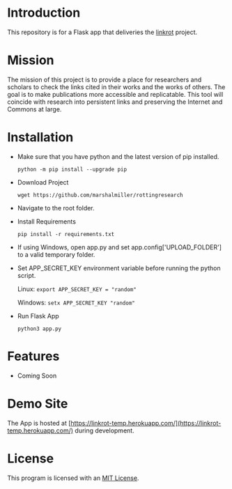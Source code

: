 # Introduction

This repository is for a Flask app that deliveries the [linkrot](https://github.com/marshalmiller/linkrot/) project.

# Mission
The mission of this project is to provide a place for researchers and scholars to check the links cited in their works and the works of others. The goal is to make publications more accessible and replicatable. This tool will coincide with research into persistent links and preserving the Internet and Commons at large.

# Installation
- Make sure that you have python and the latest version of pip installed.

	`python -m pip install --upgrade pip`

- Download Project

	`wget https://github.com/marshalmiller/rottingresearch`

- Navigate to the root folder.

- Install Requirements
	
	`pip install -r requirements.txt`
	
- If using Windows, open app.py and set app.config['UPLOAD_FOLDER'] to a valid temporary folder.
	
- Set APP_SECRET_KEY environment variable before running the python script.

	Linux: `export APP_SECRET_KEY = "random"`
	
	Windows: `setx APP_SECRET_KEY "random"`

- Run Flask App

	`python3 app.py`

# Features

- Coming Soon

# Demo Site

The App is hosted at [https://linkrot-temp.herokuapp.com/](https://linkrot-temp.herokuapp.com/) during development.
            
# License
This program is licensed with an [MIT License](https://github.com/marshalmiller/linkrot/blob/main/LICENSE).

